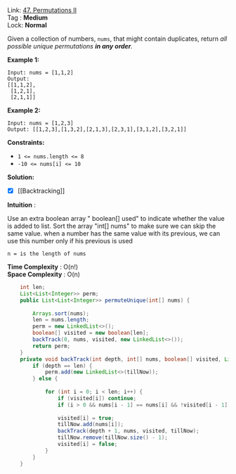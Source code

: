 Link: [47. Permutations II](https://leetcode.com/problems/permutations-ii/) <br>
Tag : **Medium**<br>
Lock: **Normal**

Given a collection of numbers, `nums`, that might contain duplicates, return _all possible unique permutations **in any order**._

**Example 1:**

```
Input: nums = [1,1,2]
Output:
[[1,1,2],
 [1,2,1],
 [2,1,1]]
```

**Example 2:**

```
Input: nums = [1,2,3]
Output: [[1,2,3],[1,3,2],[2,1,3],[2,3,1],[3,1,2],[3,2,1]]
```

**Constraints:**

- `1 <= nums.length <= 8`
- `-10 <= nums[i] <= 10`

**Solution:**

- [x] [[Backtracking]]

**Intuition** :

Use an extra boolean array " boolean[] used" to indicate whether the value is added to list.
Sort the array "int[] nums" to make sure we can skip the same value.
when a number has the same value with its previous, we can use this number only if his previous is used

```
n = is the length of nums
```
**Time Complexity** : O(n!)<br>
**Space Complexity** : O(n)

```java
    int len;
    List<List<Integer>> perm;
    public List<List<Integer>> permuteUnique(int[] nums) {
        
        Arrays.sort(nums);
        len = nums.length;
        perm = new LinkedList<>();
        boolean[] visited = new boolean[len];
        backTrack(0, nums, visited, new LinkedList<>());
        return perm;
    }
    private void backTrack(int depth, int[] nums, boolean[] visited, List<Integer> tillNow) {
        if (depth == len) {
            perm.add(new LinkedList<>(tillNow));
        } else {
            
            for (int i = 0; i < len; i++) {
                if (visited[i]) continue;
                if (i > 0 && nums[i - 1] == nums[i] && !visited[i - 1]) continue;
                
                visited[i] = true;
                tillNow.add(nums[i]);
                backTrack(depth + 1, nums, visited, tillNow);
                tillNow.remove(tillNow.size() - 1);
                visited[i] = false;
            }
        }
    }
```
